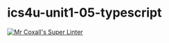 # ics4u-unit1-05-typescript

[![Mr Coxall's Super Linter](https://github.com/Igor-Zhelezniak-1/ics4u-unit1-05-typescript/workflows/Mr%20Coxall's%20Super%20Linter/badge.svg)](https://github.com/Igor-Zhelezniak-1/ics4u-unit1-05-typescript/actions/)
